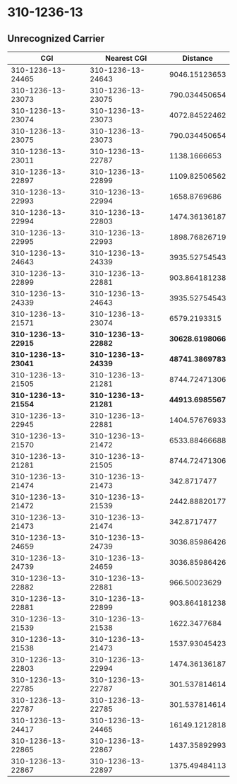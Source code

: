 # 310-1236-13
## Unrecognized Carrier


| CGI | Nearest CGI | Distance |
|-----|-------------|----------|
| 310-1236-13-24465 | 310-1236-13-24643 | 9046.15123653 |
| 310-1236-13-23073 | 310-1236-13-23075 | 790.034450654 |
| 310-1236-13-23074 | 310-1236-13-23073 | 4072.84522462 |
| 310-1236-13-23075 | 310-1236-13-23073 | 790.034450654 |
| 310-1236-13-23011 | 310-1236-13-22787 | 1138.1666653 |
| 310-1236-13-22897 | 310-1236-13-22899 | 1109.82506562 |
| 310-1236-13-22993 | 310-1236-13-22994 | 1658.8769686 |
| 310-1236-13-22994 | 310-1236-13-22803 | 1474.36136187 |
| 310-1236-13-22995 | 310-1236-13-22993 | 1898.76826719 |
| 310-1236-13-24643 | 310-1236-13-24339 | 3935.52754543 |
| 310-1236-13-22899 | 310-1236-13-22881 | 903.864181238 |
| 310-1236-13-24339 | 310-1236-13-24643 | 3935.52754543 |
| 310-1236-13-21571 | 310-1236-13-23074 | 6579.2193315 |
| **310-1236-13-22915** | **310-1236-13-22882** | **30628.6198066** |
| **310-1236-13-23041** | **310-1236-13-24339** | **48741.3869783** |
| 310-1236-13-21505 | 310-1236-13-21281 | 8744.72471306 |
| **310-1236-13-21554** | **310-1236-13-21281** | **44913.6985567** |
| 310-1236-13-22945 | 310-1236-13-22881 | 1404.57676933 |
| 310-1236-13-21570 | 310-1236-13-21472 | 6533.88466688 |
| 310-1236-13-21281 | 310-1236-13-21505 | 8744.72471306 |
| 310-1236-13-21474 | 310-1236-13-21473 | 342.8717477 |
| 310-1236-13-21472 | 310-1236-13-21539 | 2442.88820177 |
| 310-1236-13-21473 | 310-1236-13-21474 | 342.8717477 |
| 310-1236-13-24659 | 310-1236-13-24739 | 3036.85986426 |
| 310-1236-13-24739 | 310-1236-13-24659 | 3036.85986426 |
| 310-1236-13-22882 | 310-1236-13-22881 | 966.50023629 |
| 310-1236-13-22881 | 310-1236-13-22899 | 903.864181238 |
| 310-1236-13-21539 | 310-1236-13-21538 | 1622.3477684 |
| 310-1236-13-21538 | 310-1236-13-21473 | 1537.93045423 |
| 310-1236-13-22803 | 310-1236-13-22994 | 1474.36136187 |
| 310-1236-13-22785 | 310-1236-13-22787 | 301.537814614 |
| 310-1236-13-22787 | 310-1236-13-22785 | 301.537814614 |
| 310-1236-13-24417 | 310-1236-13-24465 | 16149.1212818 |
| 310-1236-13-22865 | 310-1236-13-22867 | 1437.35892993 |
| 310-1236-13-22867 | 310-1236-13-22897 | 1375.49484113 |
